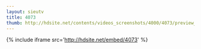 ```yaml
---
layout: sieutv
title: 4073
thumb: http://hdsite.net/contents/videos_screenshots/4000/4073/preview_360p.mp4.jpg
---
```

{% include iframe src='http://hdsite.net/embed/4073' %}
 
